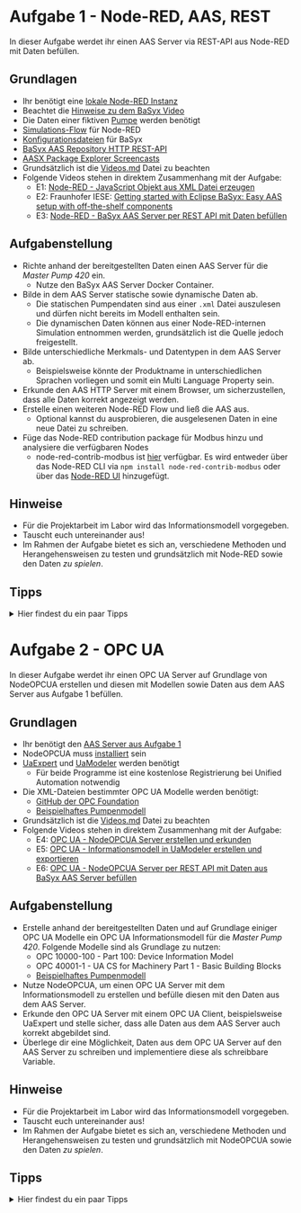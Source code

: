 # Aufgabe 1 - Node-RED, AAS, REST
In dieser Aufgabe werdet ihr einen AAS Server via REST-API aus Node-RED mit Daten befüllen.

## Grundlagen
* Ihr benötigt eine [lokale Node-RED Instanz](../Installation/node-RED.md)
* Beachtet die [Hinweise zu dem BaSyx Video](../Installation/BaSyx.md)
* Die Daten einer fiktiven [Pumpe](../Dateien/Pumpendaten) werden benötigt
* [Simulations-Flow](../Dateien/node-RED) für Node-RED
* [Konfigurationsdateien](../Dateien/BaSyx) für BaSyx
* [BaSyx AAS Repository HTTP REST-API](https://app.swaggerhub.com/apis/BaSyx/basyx_asset_administration_shell_repository_http_rest_api/v1)
* [AASX Package Explorer Screencasts](https://admin-shell-io.com/screencasts/) 
* Grundsätzlich ist die [Videos.md](../Videos.md) Datei zu beachten
* Folgende Videos stehen in direktem Zusammenhang mit der Aufgabe:
  * E1: [Node-RED - JavaScript Objekt aus XML Datei erzeugen](https://www.youtube.com/watch?v=Lc5fmeFqGl4&list=PLzbl7wFtWqTR72ODjOUj5aEGsa4TxXYhy&index=2)
  * E2: Fraunhofer IESE: [Getting started with Eclipse BaSyx: Easy AAS setup with off-the-shelf components](https://www.youtube.com/watch?v=nGRNg0sj1oY&list=PLzbl7wFtWqTR72ODjOUj5aEGsa4TxXYhy&index=3)
  * E3: [Node-RED - BaSyx AAS Server per REST API mit Daten befüllen](https://www.youtube.com/watch?v=bhNZlhZ4J8s&list=PLzbl7wFtWqTR72ODjOUj5aEGsa4TxXYhy&index=4)
  
## Aufgabenstellung
* Richte anhand der bereitgestellten Daten einen AAS Server für die *Master Pump 420* ein.
  * Nutze den BaSyx AAS Server Docker Container.
* Bilde in dem AAS Server statische sowie dynamische Daten ab.
  * Die statischen Pumpendaten sind aus einer `.xml` Datei auszulesen und dürfen nicht bereits im Modell enthalten sein.
  * Die dynamischen Daten können aus einer Node-RED-internen Simulation entnommen werden, grundsätzlich ist die Quelle jedoch freigestellt.
* Bilde unterschiedliche Merkmals- und Datentypen in dem AAS Server ab.
  * Beispielsweise könnte der Produktname in unterschiedlichen Sprachen vorliegen und somit ein Multi Language Property sein.
* Erkunde den AAS HTTP Server mit einem Browser, um sicherzustellen, dass alle Daten korrekt angezeigt werden.
* Erstelle einen weiteren Node-RED Flow und ließ die AAS aus.
  * Optional kannst du ausprobieren, die ausgelesenen Daten in eine neue Datei zu schreiben.
* Füge das Node-RED contribution package für Modbus hinzu und analysiere die verfügbaren Nodes
  * node-red-contrib-modbus ist [hier](https://flows.nodered.org/node/node-red-contrib-modbus) verfügbar. Es wird entweder über das Node-RED CLI via `npm install node-red-contrib-modbus` oder über das [Node-RED UI](https://nodered.org/docs/user-guide/runtime/adding-nodes) hinzugefügt.

## Hinweise
* Für die Projektarbeit im Labor wird das Informationsmodell vorgegeben.
* Tauscht euch untereinander aus!
* Im Rahmen der Aufgabe bietet es sich an, verschiedene Methoden und Herangehensweisen zu testen und grundsätzlich mit Node-RED sowie den Daten *zu spielen*.

## Tipps
<details>
  <summary>Hier findest du ein paar Tipps</summary>
  <ul>
   <li>Kannst du Docker Desktop nicht nutzen, lassen sich Node-RED sowie BaSyx AAS Server auch 'stand-alone' betreiben. Siehe dazu: <a href="https://nodered.org/docs/getting-started/local">Node-RED</a>, <a href="https://github.com/thcologne-gart/git-project/blob/main/Vorbereitung/Installation/BaSyx.md#ohne-docker-desktop">BaSyx AAS Server</a></li>
   <li>Kannst du den AASX Package Explorer nicht auf deinem System nutzen, bitte eine Kommilitonin oder einen Kommilitonen mit dir zusammenzuarbeiten.</li>
   <li>Der AASX Package Explorer muss genutzt werden um eine `.aasx` Datei zu erstellen. Diese `.aasx` Datei muss das Informationsmodelle der Pumpe abbilden und darf keine Werte enthalten.</li>
   <li>Die `.xml` Datei mit den statischen Pumpendaten muss von dir erstellt werden. Diese `.xml` Datei muss die Werte zu den Merkmalen aus dem Informationsmodell enthalten.</li>
   <li>Die Simulation darf beliebig erweitert oder ersetzt werden.</li>
   <li>Nutzt du die Server.jar Datei anstelle des Docker Containers, müssen `context.properties` sowie `aas.properties` in dem Ordner `resources` liegen. Die `.aasx` Datei muss in demselben Ordner wie die `Server.jar` Datei liegen.</li>
  </ul>
</details>


# Aufgabe 2 - OPC UA
In dieser Aufgabe werdet ihr einen OPC UA Server auf Grundlage von NodeOPCUA erstellen und diesen mit Modellen sowie Daten aus dem AAS Server aus Aufgabe 1 befüllen.

## Grundlagen
* Ihr benötigt den [AAS Server aus Aufgabe 1](Aufgabe1.md)
* NodeOPCUA muss [installiert](../Installation/node-opcua.md) sein
* [UaExpert](https://www.unified-automation.com/de/produkte/entwicklerwerkzeuge/uaexpert.html) und [UaModeler](https://www.unified-automation.com/de/produkte/entwicklerwerkzeuge/uamodeler.html) werden benötigt
  * Für beide Programme ist eine kostenlose Registrierung bei Unified Automation notwendig
* Die XML-Dateien bestimmter OPC UA Modelle werden benötigt:
  * [GitHub der OPC Foundation](https://github.com/OPCFoundation/UA-Nodeset)
  * [Beispielhaftes Pumpenmodell](../Dateien/UaModeler/Opc.Ua.Pumps.NodeSet2.xml)
* Grundsätzlich ist die [Videos.md](../Videos.md) Datei zu beachten
* Folgende Videos stehen in direktem Zusammenhang mit der Aufgabe:
  * E4: [OPC UA - NodeOPCUA Server erstellen und erkunden](https://www.youtube.com/watch?v=5lWk-aKc0uw&list=PLzbl7wFtWqTR72ODjOUj5aEGsa4TxXYhy&index=5)
  * E5: [OPC UA - Informationsmodell in UaModeler erstellen und exportieren](https://www.youtube.com/watch?v=CrCrjT1zP1s&list=PLzbl7wFtWqTR72ODjOUj5aEGsa4TxXYhy&index=6)
  * E6: [OPC UA - NodeOPCUA Server per REST API mit Daten aus BaSyx AAS Server befüllen](https://www.youtube.com/watch?v=DVMfyJXxlR4&list=PLzbl7wFtWqTR72ODjOUj5aEGsa4TxXYhy&index=7)
  
## Aufgabenstellung
* Erstelle anhand der bereitgestellten Daten und auf Grundlage einiger OPC UA Modelle ein OPC UA Informationsmodell für die *Master Pump 420*. Folgende Modelle sind als Grundlage zu nutzen:
  * OPC 10000-100 - Part 100: Device Information Model
  * OPC 40001-1 - UA CS for Machinery Part 1 - Basic Building Blocks
  * [Beispielhaftes Pumpenmodell](../Dateien/UaModeler/Opc.Ua.Pumps.NodeSet2.xml)
* Nutze NodeOPCUA, um einen OPC UA Server mit dem Informationsmodell zu erstellen und befülle diesen mit den Daten aus dem AAS Server.
* Erkunde den OPC UA Server mit einem OPC UA Client, beispielsweise UaExpert und stelle sicher, dass alle Daten aus dem AAS Server auch korrekt abgebildet sind.
* Überlege dir eine Möglichkeit, Daten aus dem OPC UA Server auf den AAS Server zu schreiben und implementiere diese als schreibbare Variable.

## Hinweise
* Für die Projektarbeit im Labor wird das Informationsmodell vorgegeben.
* Tauscht euch untereinander aus!
* Im Rahmen der Aufgabe bietet es sich an, verschiedene Methoden und Herangehensweisen zu testen und grundsätzlich mit NodeOPCUA sowie den Daten *zu spielen*.

## Tipps
<details>
  <summary>Hier findest du ein paar Tipps</summary>
  <ul>
    <li>Der UaModeler muss genutzt werden, um eine XML-Datei zu erstellen</li>
	<li>Wenn du an die Grenzen des kostenlosen UaModelers stößt, exportiere die maximale Node-Anzahl und setze die Bearbeitung im XML-Editor fort</li>
    <li>Der HTTP Client im OPC UA Server (hier Axios) muss genutzt werden um das [BaSyx API](https://app.swaggerhub.com/apis/BaSyx/basyx_asset_administration_shell_repository_http_rest_api/v1) umzusetzen</li>
  </ul>
</details>
